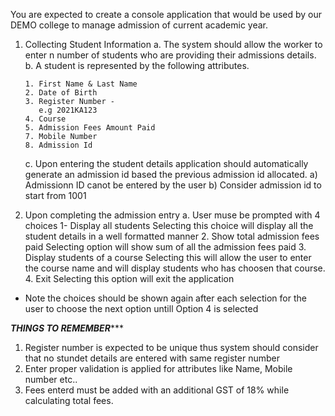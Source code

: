 You are expected to create a console application that would be used by our 
DEMO college to manage admission of current academic year.

1. Collecting Student Information
   a. The system should allow the worker to enter n number of students 
      who are providing their admissions details.
   b. A student is represented by the following attributes.
       
       1. First Name & Last Name
       2. Date of Birth
       3. Register Number - 
          e.g 2021KA123
       4. Course
       5. Admission Fees Amount Paid
       7. Mobile Number
       8. Admission Id
   c. Upon entering the student details application should automatically generate
      an admission id based the previous admission id allocated.
      a) Admissionn ID canot be entered by the user
      b) Consider admission id to start from 1001
2. Upon completing the admission entry
    a. User muse be prompted with 4 choices
        1- Display all students 
            Selecting this choice will display all the student details
            in a well formatted manner
        2. Show total admission fees paid
            Selecting option will show sum of all the admission fees paid
        3. Display students of a course
            Selecting this will allow the user to enter the course name and will
            display students who has choosen that course.
        4. Exit
            Selecting this option will exit the application
* Note the choices should be shown again after each selection for the user to
  choose the next option untill Option 4 is selected


*****************************THINGS TO REMEMBER********************************
1. Register number is expected to be unique thus system should consider
   that no stundet details are entered with same register number
2. Enter proper validation is applied for attributes like Name, Mobile number etc..
3. Fees enterd must be added with an additional GST of 18% while calculating total fees.
